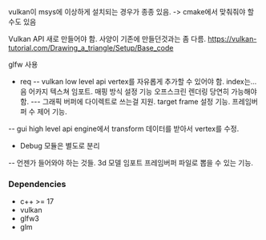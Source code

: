 
vulkan이 msys에 이상하게 설치되는 경우가 종종 있음.
-> cmake에서 맞춰줘야 할 수도 있음

Vulkan API 새로 만들어야 함.
사양이 기존에 만들던것과는 좀 다름.
https://vulkan-tutorial.com/Drawing_a_triangle/Setup/Base_code


glfw 사용

- req
-- vulkan low level api
vertex를 자유롭게 추가할 수 있어야 함.
index는... 음 어카지
텍스쳐 임포트. 매핑 방식 설정 기능
오프스크린 렌더링 당연히 가능해야함.
--- 그래픽 버퍼에 다이렉트로 쓰는걸 지원.
target frame 설정 기능.
프레임버퍼 수 제어 기능.

-- gui high level api
engine에서 transform 데이터를 받아서 vertex를 수정.

- Debug 모듈은 별도로 분리

-- 언젠가 들어와야 하는 것들.
3d 모델 임포트
프레임버퍼 파일로 뽑을 수 있는 기능.


### Dependencies
- c++ >= 17
- vulkan
- glfw3
- glm
